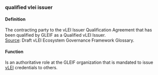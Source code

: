 ### qualified vlei issuer

<h4>Definition</h4><p>The contracting party to the vLEI Issuer Qualification Agreement that has been qualified by GLEIF as a Qualified vLEI Issuer.<br><a href="https://www.gleif.org/vlei/introducing-the-vlei-ecosystem-governance-framework/2022-02-07_verifiable-lei-vlei-ecosystem-governance-framework-glossary-draft-publication_v0.9-draft.pdf">Source</a>: Draft vLEI Ecosystem Governance Framework Glossary.</p><h4>Function</h4><p>Is an authoritative role at the GLEIF organization that is mandated to issue <a href="vLEI">vLEI</a> credentials to others.</p>